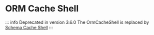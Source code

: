 # ORM Cache Shell

::: info Deprecated in version 3.6.0
The OrmCacheShell is replaced by [Schema Cache Shell](../console-and-shells/schema-cache)
:::
